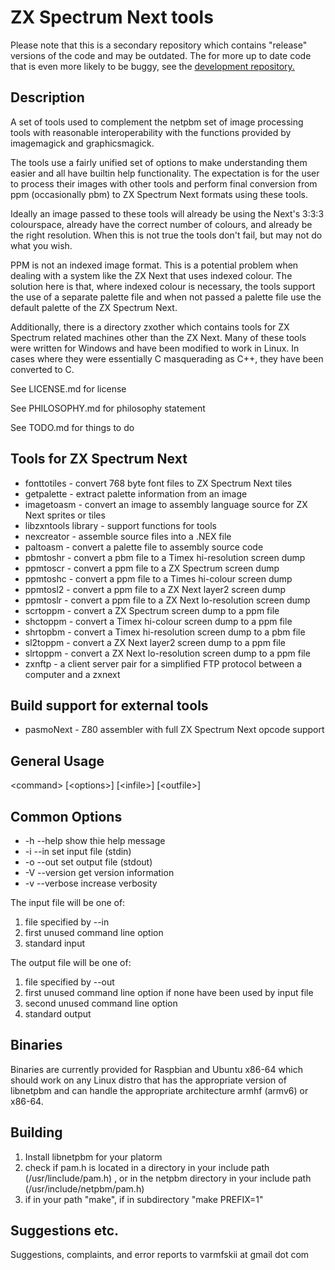 # ZX Spectrum Next tools

Please note that this is a secondary repository which contains
"release" versions of the code and may be outdated. The for more up to
date code that is even more likely to be buggy, see the [development
repository.](https://gitlab.com/varmfskii/zxnext.git)

## Description

A set of tools used to complement the netpbm set of image processing
tools with reasonable interoperability with the functions provided by
imagemagick and graphicsmagick.

The tools use a fairly unified set of options to make understanding
them easier and all have builtin help functionality. The expectation
is for the user to process their images with other tools and perform
final conversion from ppm (occasionally pbm) to ZX Spectrum Next
formats using these tools.

Ideally an image passed to these tools will already be using the
Next's 3:3:3 colourspace, already have the correct number of colours,
and already be the right resolution. When this is not true the tools
don't fail, but may not do what you wish.

PPM is not an indexed image format. This is a potential problem when
dealing with a system like the ZX Next that uses indexed colour. The
solution here is that, where indexed colour is necessary, the tools
support the use of a separate palette file and when not passed a
palette file use the default palette of the ZX Spectrum Next.

Additionally, there is a directory zxother which contains tools for ZX
Spectrum related machines other than the ZX Next. Many of these tools
were written for Windows and have been modified to work in Linux. In
cases where they were essentially C masquerading as C++, they have
been converted to C.

See LICENSE.md for license

See PHILOSOPHY.md for philosophy statement

See TODO.md for things to do

## Tools for ZX Spectrum Next

- fonttotiles - convert 768 byte font files to ZX Spectrum Next tiles
- getpalette - extract palette information from an image
- imagetoasm - convert an image to assembly language source for ZX Next sprites or tiles
- libzxntools library - support functions for tools
- nexcreator - assemble source files into a .NEX file
- paltoasm - convert a palette file to assembly source code
- pbmtoshr - convert a pbm file to a Timex hi-resolution screen dump
- ppmtoscr - convert a ppm file to a ZX Spectrum screen dump
- ppmtoshc - convert a ppm file to a Times hi-colour screen dump
- ppmtosl2 - convert a ppm file to a ZX Next layer2 screen dump
- ppmtoslr - convert a ppm file to a ZX Next lo-resolution screen dump
- scrtoppm - convert a ZX Spectrum screen dump to a ppm file
- shctoppm - convert a Timex hi-colour screen dump to a ppm file 
- shrtopbm - convert a Timex hi-resolution screen dump to a pbm file
- sl2toppm - convert a ZX Next layer2 screen dump to a ppm file
- slrtoppm - convert a ZX Next lo-resolution screen dump to a ppm file
- zxnftp - a client server pair for a simplified FTP protocol between a computer and a zxnext
## Build support for external tools

- pasmoNext - Z80 assembler with full ZX Spectrum Next opcode support

## General Usage

&lt;command&gt; [&lt;options&gt;]  [&lt;infile&gt;]  [&lt;outfile&gt;]

## Common Options

- -h --help    show thie help message
- -i --in      set input file (stdin)
- -o --out     set output file (stdout)
- -V --version get version information
- -v --verbose increase verbosity
	
The input file will be one of:

1. file specified by --in
2. first unused command line option
3. standard input

The output file will be one of:

1. file specified by --out
2. first unused command line option if none have been used by input file
3. second unused command line option
4. standard output

## Binaries

Binaries are currently provided for Raspbian and Ubuntu x86-64 which
should work on any Linux distro that has the appropriate version of
libnetpbm and can handle the appropriate architecture armhf (armv6) or
x86-64.

## Building

1. Install libnetpbm for your platorm
2. check if pam.h is located in a directory in your include path (/usr/linclude/pam.h) , or in the netpbm directory in your include path (/usr/include/netpbm/pam.h)
3. if in your path "make", if in subdirectory "make PREFIX=1"

## Suggestions etc.

Suggestions, complaints, and error reports to varmfskii at gmail dot com

